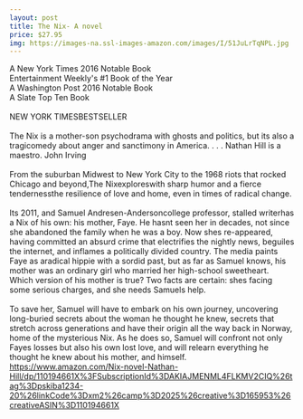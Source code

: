 ```yaml
--- 
layout: post 
title: The Nix- A novel
price: $27.95
img: https://images-na.ssl-images-amazon.com/images/I/51JuLrTqNPL.jpg
--- 
```

A New York Times 2016 Notable Book<br>Entertainment Weekly's #1 Book of the Year<br>A Washington Post 2016 Notable Book<br>A Slate Top Ten Book<br><br>NEW YORK TIMESBESTSELLER<br><br>The Nix is a mother-son psychodrama with ghosts and politics, but its also a tragicomedy about anger and sanctimony in America. . . . Nathan Hill is a maestro. John Irving<br><br>From the suburban Midwest to New York City to the 1968 riots that rocked Chicago and beyond,The Nixexploreswith sharp humor and a fierce tendernessthe resilience of love and home, even in times of radical change.<br><br>Its 2011, and Samuel Andresen-Andersoncollege professor, stalled writerhas a Nix of his own: his mother, Faye. He hasnt seen her in decades, not since she abandoned the family when he was a boy. Now shes re-appeared, having committed an absurd crime that electrifies the nightly news, beguiles the internet, and inflames a politically divided country. The media paints Faye as aradical hippie with a sordid past, but as far as Samuel knows, his mother was an ordinary girl who married her high-school sweetheart. Which version of his mother is true? Two facts are certain: shes facing some serious charges, and she needs Samuels help. <br><br>To save her, Samuel will have to embark on his own journey, uncovering long-buried secrets about the woman he thought he knew, secrets that stretch across generations and have their origin all the way back in Norway, home of the mysterious Nix. As he does so, Samuel will confront not only Fayes losses but also his own lost love, and will relearn everything he thought he knew about his mother, and himself.
https://www.amazon.com/Nix-novel-Nathan-Hill/dp/110194661X%3FSubscriptionId%3DAKIAJMENML4FLKMV2CIQ%26tag%3Dpskiba1234-20%26linkCode%3Dxm2%26camp%3D2025%26creative%3D165953%26creativeASIN%3D110194661X
